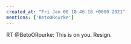 ```yaml
---
created_at: "Fri Jan 08 18:46:18 +0000 2021"
mentions: ['BetoORourke']
---
```


RT @BetoORourke: This is on you. Resign.